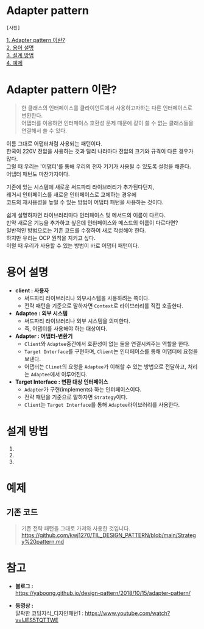 # Adapter pattern
    
`[사진]` 
   
[1. Adapter pattern 이란?](#Adapter-pattern-이란)     
[2. 용어 설명](#용어-설명)     
[3. 설계 방법](#설계-방법)     
[4. 예제](#예제)     
   
# Adapter pattern 이란?        
> 한 클래스의 인터페이스를 클라이언트에서 사용하고자하는 다른 인터페이스로 변환한다.    
> 어댑터를 이용하면 인터페이스 호환성 문제 때문에 같이 쓸 수 없는 클래스들을 연결해서 쓸 수 있다.

이름 그대로 어댑터처럼 사용되는 패턴이다.   
한국이 220V 전압을 사용하는 것과 달리 나라마다 전압의 크기와 규격이 다른 경우가 많다.   
그럴 때 우리는 '어댑터'를 통해 우리의 전자 기기가 사용될 수 있도록 설정을 해준다.     
어댑터 패턴도 마찬가지이다.  
    
기존에 있는 시스템에 새로운 써드파티 라이브러리가 추가된다던지,     
레거시 인터페이스를 새로운 인터페이스로 교체하는 경우에     
코드의 재사용성을 높일 수 있는 방법이 어댑터 패턴을 사용하는 것이다.      
    
쉽게 설명하자면 라이브러리마다 인터페이스 및 메서드의 이름이 다르다.     
만약 새로운 기능을 추가하고 싶은데 인터페이스와 메스드의 이름이 다르다면?          
일반적인 방법으로는 기존 코드를 수정하여 새로 작성해야 한다.    
하지만 우리는 OCP 원칙을 지키고 싶다.      
이럴 때 우리가 사용할 수 있는 방법이 바로 어댑터 패턴이다.     

# 용어 설명  
* **client : 사용자**
  * 써드파티 라이브러리나 외부시스템을 사용하려는 쪽이다.   
  * 전략 패턴을 기준으로 말하자면 `Context`로 라이브러리를 직접 호출한다.        
* **Adaptee : 외부 시스템** 
  * 써드파티 라이브러리나 외부 시스템을 의미한다.
  * 즉, 어댑터를 사용해야 하는 대상이다.   
* **Adapter : 어댑터-변환기**
  * `Client`와 `Adaptee`중간에서 호환성이 없는 둘을 연결시켜주는 역할을 한다. 
  * `Target Interface`를 구현하며, `Client`는 인터페이스를 통해 어댑터에 요청을 보낸다. 
  * 어댑터는 `Clinet`의 요청을 `Adaptee`가 이해할 수 있는 방법으로 전달하고, 
    처리는 `Adaptee`에서 이루어진다.
* **Target Interface : 변환 대상 인터페이스**
  * `Adapter`가 구현(implements) 하는 인터페이스이다. 
  * 전략 패턴을 기준으로 말하자면 `Strategy`이다.   
  * `Client`는 `Target Interface`를 통해 `Adaptee`라이브러리를 사용한다.
  
# 설계 방법 
1. 
2. 
3. 

# 예제
## 기존 코드
> 기존 전략 패턴을 그대로 가져와 사용한 것입니다.       
> https://github.com/kwj1270/TIL_DESIGN_PATTERN/blob/main/Strategy%20pattern.md    


# 참고     
* **블로그 :**    
https://yaboong.github.io/design-pattern/2018/10/15/adapter-pattern/ 
   
* **동영상 :**       
얄팍한 코딩지식_디자인패턴1 : https://www.youtube.com/watch?v=lJES5TQTTWE    
